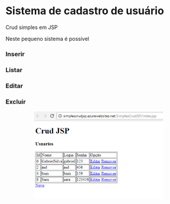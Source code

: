 # Sistema de cadastro de usuário
Crud simples em JSP

Neste pequeno sistema é possivel
<h3>Inserir</h3>
<h3>Listar</h3>
<h3>Editar</h3>
<h3>Excluir</h3>

<p align="center">
  <img src="crudJSP.png" width="350"/>
</p>

